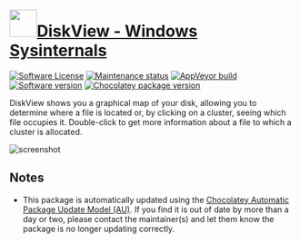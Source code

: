 # [<img src="https://cdn.jsdelivr.net/gh/dgalbraith/chocolatey-packages@97a0850cfce108d539f5829bdb7dfd7da4b79e19/icons/diskview.png" width="48" height="48" />DiskView - Windows Sysinternals](https://chocolatey.org/packages/diskview)

[![Software License](https://img.shields.io/badge/License-Proprietary-grey.svg)](https://docs.microsoft.com/sysinternals/license-terms)
[![Maintenance status](https://img.shields.io/badge/maintained%3F-yes-green.svg)](https://gitHub.com/dgalbraith/chocolatey-packages/graphs/commit-activity)
[![AppVeyor build](https://img.shields.io/appveyor/ci/dgalbraith/chocolatey-packages)](https://ci.appveyor.com/project/dgalbraith/chocolatey-packages)
[![Software version](https://img.shields.io/badge/Source-v2.40-blue)](https://docs.microsoft.com/sysinternals/downloads/diskview)
[![Chocolatey package version](https://img.shields.io/chocolatey/v/diskview?label=Chocolatey)](https://chocolatey.org/packages/diskview)

DiskView shows you a graphical map of your disk, allowing you to determine where a file is located or, by clicking on a
cluster, seeing which file occupies it. Double-click to get more information about a file to which a cluster is
allocated.

![screenshot](https://cdn.jsdelivr.net/gh/dgalbraith/chocolatey-packages@ab7733d9bd5714cac138fe9e5eec447633fb3d75/automatic/diskview/screenshot.png)

## Notes

* This package is automatically updated using the [Chocolatey Automatic Package Update Model (AU)](https://github.com/majkinetor/au/blob/master/README.md).
  If you find it is out of date by more than a day or two, please contact the maintainer(s) and let them know the package is no longer updating correctly.
